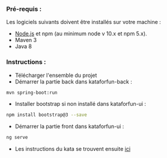 ### Pré-requis :

Les logiciels suivants doivent être installés sur votre machine :

- [Node.js](https://nodejs.org/) et npm (au minimum node v 10.x et npm 5.x).
- Maven 3
- Java 8

### Instructions :

  - Télécharger l'ensemble du projet
  - Démarrer la partie back dans kataforfun-back : 
  ```bash
  mvn spring-boot:run
  ```
  - Installer bootstrap si non installé dans kataforfun-ui : 
  ```bash
  npm install bootstrap@3 --save
  ```
  - Démarrer la partie front dans kataforfun-ui : 
  ```bash
  ng serve
  ```
  - Les instructions du kata se trouvent ensuite  [ici](http://localhost:4200/) 

